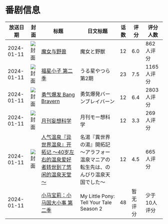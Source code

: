 # 番剧信息

|放送日期|封面|标题|日文标题|话数|评分|评分人数|
|---|---|---|---|---|---|---|
|2024-01-11|![封面](https://lain.bgm.tv/pic/cover/c/9a/ca/396595_k5rPz.jpg)|[魔女与野兽](https://bangumi.tv/subject/396595)|魔女と野獣|12|6.0|862人评分|
|2024-01-11|![封面](https://lain.bgm.tv/pic/cover/c/74/b8/413635_T5j1Z.jpg)|[福星小子 第二季](https://bangumi.tv/subject/413635)|うる星やつら 第2期|23|7.5|1165人评分|
|2024-01-11|![封面](https://lain.bgm.tv/pic/cover/c/3a/98/438187_chzhD.jpg)|[勇气爆发 Bang Bravern](https://bangumi.tv/subject/438187)|勇気爆発バーンブレイバーン|12|6.4|2803人评分|
|2024-01-11|![封面](https://lain.bgm.tv/pic/cover/c/7d/e2/455355_YDzi6.jpg)|[月刊妄想科学](https://bangumi.tv/subject/455355)|月刊モー想科学|12|3.3|269人评分|
|2024-01-11|![封面](https://lain.bgm.tv/pic/cover/c/88/53/467083_Hroww.jpg)|[人气温泉『异世界温泉』开拓记 ～40岁左右的温泉爱好者转世到了悠闲的温泉天堂～](https://bangumi.tv/subject/467083)|名湯『異世界の湯』開拓記 ～アラフォー温泉マニアの転生先は、のんびり温泉天国でした～|12|4.5|665人评分|
|2024-01-11||[小马宝莉：小马国大小事 第二季](https://bangumi.tv/subject/474841)|My Little Pony: Tell Your Tale Season 2|48|暂无评分|少于10人评分|
